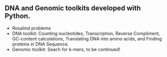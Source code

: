## DNA and Genomic toolkits developed with Python.
* Rosalind problems
* DNA toolkit: Counting nucleotides, Transcription, Reverse Compliment, GC-content calculations, Translating DNA into amino acids, and Finding proteins in DNA Sequence.
* Genomic toolkit: Seach for k-mers, to be continued!

